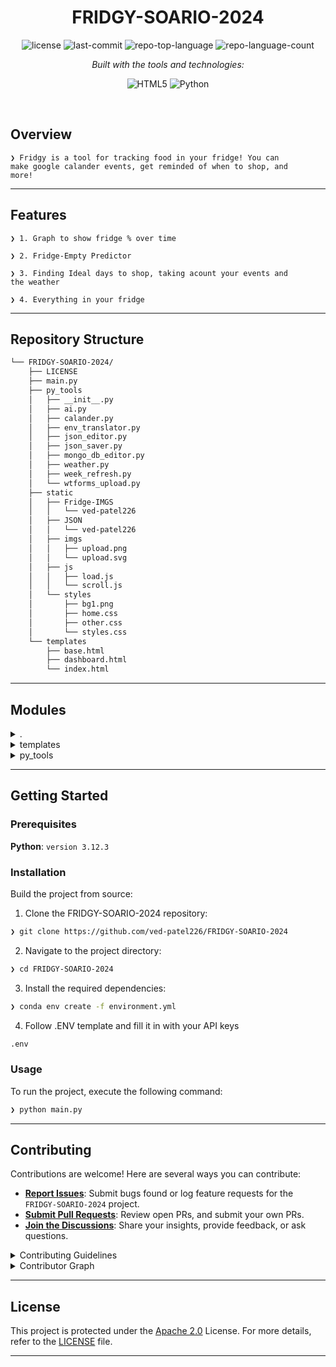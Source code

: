 <p align="center">
    <h1 align="center">FRIDGY-SOARIO-2024</h1>
</p>

<p align="center">
	<img src="https://img.shields.io/github/license/ved-patel226/FRIDGY-SOARIO-2024?style=flat&logo=opensourceinitiative&logoColor=white&color=f79477" alt="license">
	<img src="https://img.shields.io/github/last-commit/ved-patel226/FRIDGY-SOARIO-2024?style=flat&logo=git&logoColor=white&color=f79477" alt="last-commit">
	<img src="https://img.shields.io/github/languages/top/ved-patel226/FRIDGY-SOARIO-2024?style=flat&color=f79477" alt="repo-top-language">
	<img src="https://img.shields.io/github/languages/count/ved-patel226/FRIDGY-SOARIO-2024?style=flat&color=f79477" alt="repo-language-count">
</p>
<p align="center">
		<em>Built with the tools and technologies:</em>
</p>
<p align="center">
	<img src="https://img.shields.io/badge/HTML5-E34F26.svg?style=flat&logo=HTML5&logoColor=white" alt="HTML5">
	<img src="https://img.shields.io/badge/Python-3776AB.svg?style=flat&logo=Python&logoColor=white" alt="Python">
</p>

<br>


##  Overview

<code>❯ Fridgy is a tool for tracking food in your fridge! You can make google calander events, get reminded of when to shop, and more!</code>

---

##  Features

<code>❯ 1. Graph to show fridge % over time</code>

<code>❯ 2. Fridge-Empty Predictor</code>

<code>❯ 3. Finding Ideal days to shop, taking acount your events and the weather</code>

<code>❯ 4. Everything in your fridge</code>

---

##  Repository Structure

```sh
└── FRIDGY-SOARIO-2024/
    ├── LICENSE
    ├── main.py
    ├── py_tools
    │   ├── __init__.py
    │   ├── ai.py
    │   ├── calander.py
    │   ├── env_translator.py
    │   ├── json_editor.py
    │   ├── json_saver.py
    │   ├── mongo_db_editor.py
    │   ├── weather.py
    │   ├── week_refresh.py
    │   └── wtforms_upload.py
    ├── static
    │   ├── Fridge-IMGS
    │   │   └── ved-patel226
    │   ├── JSON
    │   │   └── ved-patel226
    │   ├── imgs
    │   │   ├── upload.png
    │   │   └── upload.svg
    │   ├── js
    │   │   ├── load.js
    │   │   └── scroll.js
    │   └── styles
    │       ├── bg1.png
    │       ├── home.css
    │       ├── other.css
    │       └── styles.css
    └── templates
        ├── base.html
        ├── dashboard.html
        └── index.html
```

---

##  Modules

<details closed><summary>.</summary>

| File | Summary |
| --- | --- |
| [main.py](https://github.com/ved-patel226/FRIDGY-SOARIO-2024/blob/main/main.py) | <code>❯ Flask App</code> |

</details>

<details closed><summary>templates</summary>

| File | Summary |
| --- | --- |
| [base.html](https://github.com/ved-patel226/FRIDGY-SOARIO-2024/blob/main/templates/base.html) | <code>❯ Base HTML file</code> |
| [index.html](https://github.com/ved-patel226/FRIDGY-SOARIO-2024/blob/main/templates/index.html) | <code>❯ Homepage</code> |
| [dashboard.html](https://github.com/ved-patel226/FRIDGY-SOARIO-2024/blob/main/templates/dashboard.html) | <code>❯ Dashboard with all information</code> |

</details>

<details closed><summary>py_tools</summary>

| File | Summary |
| --- | --- |
| [env_translator.py](https://github.com/ved-patel226/FRIDGY-SOARIO-2024/blob/main/py_tools/env_translator.py) | <code>❯ Translates .env secrets to strings</code> |
| [week_refresh.py](https://github.com/ved-patel226/FRIDGY-SOARIO-2024/blob/main/py_tools/week_refresh.py) | <code>❯ Deletes all user data everyweek</code> |
| [weather.py](https://github.com/ved-patel226/FRIDGY-SOARIO-2024/blob/main/py_tools/weather.py) | <code>❯ Contacts weather API</code> |
| [json_editor.py](https://github.com/ved-patel226/FRIDGY-SOARIO-2024/blob/main/py_tools/json_editor.py) | <code>❯ Converts DB data to usable data</code> |
| [ai.py](https://github.com/ved-patel226/FRIDGY-SOARIO-2024/blob/main/py_tools/ai.py) | <code>❯ Communicates with LLM</code> |
| [calander.py](https://github.com/ved-patel226/FRIDGY-SOARIO-2024/blob/main/py_tools/calander.py) | <code>❯ Contacts Google Calander API</code> |
| [wtforms_upload.py](https://github.com/ved-patel226/FRIDGY-SOARIO-2024/blob/main/py_tools/wtforms_upload.py) | <code>❯ Old prototype for file uploads</code> |
| [json_saver.py](https://github.com/ved-patel226/FRIDGY-SOARIO-2024/blob/main/py_tools/json_saver.py) | <code>❯ Old prototype for saving JSON data locally</code> |
| [mongo_db_editor.py](https://github.com/ved-patel226/FRIDGY-SOARIO-2024/blob/main/py_tools/mongo_db_editor.py) | <code>❯ Makes it easier to communicate with MONGO</code> |

</details>

---

##  Getting Started

###  Prerequisites

**Python**: `version 3.12.3`

###  Installation

Build the project from source:

1. Clone the FRIDGY-SOARIO-2024 repository:
```sh
❯ git clone https://github.com/ved-patel226/FRIDGY-SOARIO-2024
```

2. Navigate to the project directory:
```sh
❯ cd FRIDGY-SOARIO-2024
```

3. Install the required dependencies:
```sh
❯ conda env create -f environment.yml
```

4. Follow .ENV template and fill it in with your API keys
```sh
.env
```

###  Usage

To run the project, execute the following command:

```sh
❯ python main.py
```

---

##  Contributing

Contributions are welcome! Here are several ways you can contribute:

- **[Report Issues](https://github.com/ved-patel226/FRIDGY-SOARIO-2024/issues)**: Submit bugs found or log feature requests for the `FRIDGY-SOARIO-2024` project.
- **[Submit Pull Requests](https://github.com/ved-patel226/FRIDGY-SOARIO-2024/blob/main/CONTRIBUTING.md)**: Review open PRs, and submit your own PRs.
- **[Join the Discussions](https://github.com/ved-patel226/FRIDGY-SOARIO-2024/discussions)**: Share your insights, provide feedback, or ask questions.

<details closed>
<summary>Contributing Guidelines</summary>

1. **Fork the Repository**: Start by forking the project repository to your github account.
2. **Clone Locally**: Clone the forked repository to your local machine using a git client.
   ```sh
   git clone https://github.com/ved-patel226/FRIDGY-SOARIO-2024
   ```
3. **Create a New Branch**: Always work on a new branch, giving it a descriptive name.
   ```sh
   git checkout -b new-feature-x
   ```
4. **Make Your Changes**: Develop and test your changes locally.
5. **Commit Your Changes**: Commit with a clear message describing your updates.
   ```sh
   git commit -m 'Implemented new feature x.'
   ```
6. **Push to github**: Push the changes to your forked repository.
   ```sh
   git push origin new-feature-x
   ```
7. **Submit a Pull Request**: Create a PR against the original project repository. Clearly describe the changes and their motivations.
8. **Review**: Once your PR is reviewed and approved, it will be merged into the main branch. Congratulations on your contribution!
</details>

<details closed>
<summary>Contributor Graph</summary>
<br>
<p align="left">
   <a href="https://github.com{/ved-patel226/FRIDGY-SOARIO-2024/}graphs/contributors">
      <img src="https://contrib.rocks/image?repo=ved-patel226/FRIDGY-SOARIO-2024">
   </a>
</p>
</details>

---

##  License

This project is protected under the [Apache 2.0](https://choosealicense.com/licenses) License. For more details, refer to the [LICENSE](https://choosealicense.com/licenses/) file.

---
